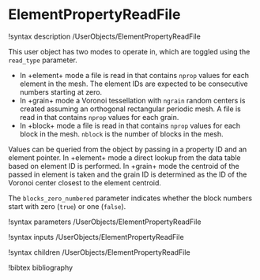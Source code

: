 # ElementPropertyReadFile

!syntax description /UserObjects/ElementPropertyReadFile

This user object has two modes to operate in, which are toggled using the
`read_type` parameter.

- In +element+ mode a file is read in that contains `nprop` values for each element in the mesh. The element IDs are expected to be consecutive numbers starting at zero.
- In +grain+ mode a Voronoi tessellation with `ngrain` random centers is created assuming an orthogonal rectangular periodic mesh. A file is read in that contains `nprop` values for each grain.
- In +block+ mode a file is read in that contains `nprop` values for each block in the mesh. `nblock` is the number of blocks in the mesh.

Values can be queried from the object by passing in a property ID and an element
pointer. In +element+ mode a direct lookup from the data table based on
element ID is performed. In +grain+ mode the centroid of the passed in element
is taken and the grain ID is determined as the ID of the Voronoi center closest
to the element centroid.

The `blocks_zero_numbered` parameter indicates whether the block numbers start
with zero (`true`) or one (`false`).

!syntax parameters /UserObjects/ElementPropertyReadFile

!syntax inputs /UserObjects/ElementPropertyReadFile

!syntax children /UserObjects/ElementPropertyReadFile

!bibtex bibliography

